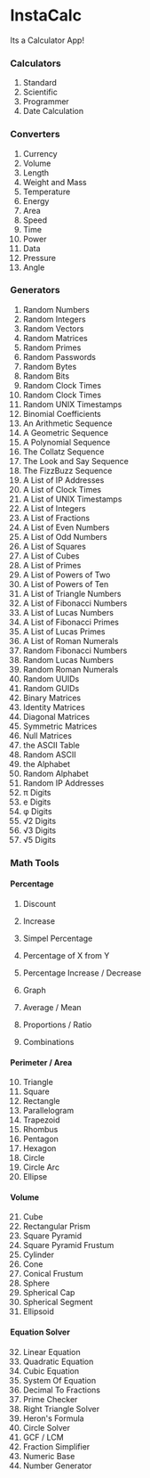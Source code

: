 # InstaCalc
Its a Calculator App!

### Calculators
1. Standard
2. Scientific
3. Programmer
4. Date Calculation

### Converters
1. Currency
2. Volume
3. Length
4. Weight and Mass
5. Temperature
6. Energy
7. Area
8. Speed
9. Time
10. Power
11. Data
12. Pressure
13. Angle

### Generators
1. Random Numbers
2. Random Integers
3. Random Vectors
4. Random Matrices
5. Random Primes
6. Random Passwords
7. Random Bytes
8. Random Bits
9. Random Clock Times
10. Random Clock Times
11. Random UNIX Timestamps
12. Binomial Coefficients
13. An Arithmetic Sequence
14. A Geometric Sequence
15. A Polynomial Sequence
16. The Collatz Sequence
17. The Look and Say Sequence
18. The FizzBuzz Sequence
19. A List of IP Addresses
20. A List of Clock Times
21. A List of UNIX Timestamps
22. A List of Integers
23. A List of Fractions
24. A List of Even Numbers
25. A List of Odd Numbers
26. A List of Squares
27. A List of Cubes
28. A List of Primes
29. A List of Powers of Two
30. A List of Powers of Ten
31. A List of Triangle Numbers
32. A List of Fibonacci Numbers
33. A List of Lucas Numbers
34. A List of Fibonacci Primes
35. A List of Lucas Primes
36. A List of Roman Numerals
37. Random Fibonacci Numbers
38. Random Lucas Numbers
39. Random Roman Numerals
40. Random UUIDs
41. Random GUIDs
42. Binary Matrices
43. Identity Matrices
44. Diagonal Matrices
45. Symmetric Matrices
46. Null Matrices
47. the ASCII Table
48. Random ASCII
49. the Alphabet
50. Random Alphabet
51. Random IP Addresses
52. π Digits
53. e Digits
54. φ Digits
55. √2 Digits
56. √3 Digits
57. √5 Digits

### Math Tools
#### Percentage
1. Discount
2. Increase
3. Simpel Percentage
4. Percentage of X from Y
5. Percentage Increase / Decrease

6. Graph
7. Average / Mean
8. Proportions / Ratio
9. Combinations

#### Perimeter / Area
10. Triangle
11. Square
12. Rectangle
13. Parallelogram
14. Trapezoid
15. Rhombus
16. Pentagon
17. Hexagon
18. Circle
19. Circle Arc
20. Ellipse

#### Volume
21. Cube
22. Rectangular Prism
23. Square Pyramid
24. Square Pyramid Frustum
25. Cylinder
26. Cone
27. Conical Frustum
28. Sphere
29. Spherical Cap
30. Spherical Segment
31. Ellipsoid

#### Equation Solver
32. Linear Equation
33. Quadratic Equation
34. Cubic Equation
35. System Of Equation
36. Decimal To Fractions
37. Prime Checker
38. Right Triangle Solver
39. Heron's Formula
40. Circle Solver
41. GCF / LCM
42. Fraction Simplifier
43. Numeric Base
44. Number Generator



















